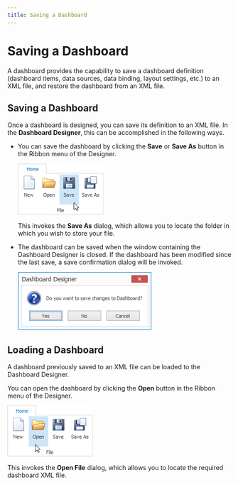 ```yaml
---
title: Saving a Dashboard
---
```

# Saving a Dashboard
A dashboard provides the capability to save a dashboard definition (dashboard items, data sources, data binding, layout settings, etc.) to an XML file, and restore the dashboard from an XML file.

## Saving a Dashboard
Once a dashboard is designed, you can save its definition to an XML file. In the **Dashboard Designer**, this can be accomplished in the following ways.
* You can save the dashboard by clicking the **Save** or **Save As** button in the Ribbon menu of the Designer.
	
	![SaveButtons](../../images/Img20050.png)
	
	This invokes the **Save As** dialog, which allows you to locate the folder in which you wish to store your file.
* The dashboard can be saved when the window containing the Dashboard Designer is closed. If the dashboard has been modified since the last save, a save confirmation dialog will be invoked.
	
	![SaveConfirmationDialog](../../images/Img20053.png)

## Loading a Dashboard
A dashboard previously saved to an XML file can be loaded to the Dashboard Designer.

You can open the dashboard by clicking the **Open** button in the Ribbon menu of the Designer.

![OpenButton](../../images/Img20055.png)

This invokes the **Open File** dialog, which allows you to locate the required dashboard XML file.